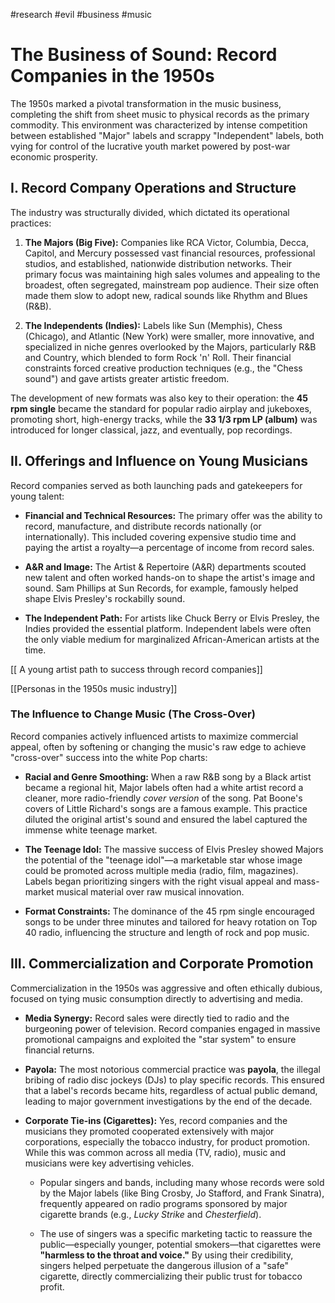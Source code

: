 #research #evil #business #music
# The Business of Sound: Record Companies in the 1950s

The 1950s marked a pivotal transformation in the music business, completing the shift from sheet music to physical records as the primary commodity. This environment was characterized by intense competition between established "Major" labels and scrappy "Independent" labels, both vying for control of the lucrative youth market powered by post-war economic prosperity.

## I. Record Company Operations and Structure

The industry was structurally divided, which dictated its operational practices:

1. **The Majors (Big Five):** Companies like RCA Victor, Columbia, Decca, Capitol, and Mercury possessed vast financial resources, professional studios, and established, nationwide distribution networks. Their primary focus was maintaining high sales volumes and appealing to the broadest, often segregated, mainstream pop audience. Their size often made them slow to adopt new, radical sounds like Rhythm and Blues (R&B).
    
2. **The Independents (Indies):** Labels like Sun (Memphis), Chess (Chicago), and Atlantic (New York) were smaller, more innovative, and specialized in niche genres overlooked by the Majors, particularly R&B and Country, which blended to form Rock 'n' Roll. Their financial constraints forced creative production techniques (e.g., the "Chess sound") and gave artists greater artistic freedom.
    

The development of new formats was also key to their operation: the **45 rpm single** became the standard for popular radio airplay and jukeboxes, promoting short, high-energy tracks, while the **33 1/3 rpm LP (album)** was introduced for longer classical, jazz, and eventually, pop recordings.

## II. Offerings and Influence on Young Musicians

Record companies served as both launching pads and gatekeepers for young talent:

- **Financial and Technical Resources:** The primary offer was the ability to record, manufacture, and distribute records nationally (or internationally). This included covering expensive studio time and paying the artist a royalty—a percentage of income from record sales.
    
- **A&R and Image:** The Artist & Repertoire (A&R) departments scouted new talent and often worked hands-on to shape the artist's image and sound. Sam Phillips at Sun Records, for example, famously helped shape Elvis Presley's rockabilly sound.
    
- **The Independent Path:** For artists like Chuck Berry or Elvis Presley, the Indies provided the essential platform. Independent labels were often the only viable medium for marginalized African-American artists at the time.
    
[[ A young artist path to success through record companies]]

[[Personas in the 1950s music industry]]
### **The Influence to Change Music (The Cross-Over)**

Record companies actively influenced artists to maximize commercial appeal, often by softening or changing the music's raw edge to achieve "cross-over" success into the white Pop charts:

- **Racial and Genre Smoothing:** When a raw R&B song by a Black artist became a regional hit, Major labels often had a white artist record a cleaner, more radio-friendly _cover version_ of the song. Pat Boone's covers of Little Richard's songs are a famous example. This practice diluted the original artist's sound and ensured the label captured the immense white teenage market.
    
- **The Teenage Idol:** The massive success of Elvis Presley showed Majors the potential of the "teenage idol"—a marketable star whose image could be promoted across multiple media (radio, film, magazines). Labels began prioritizing singers with the right visual appeal and mass-market musical material over raw musical innovation.
    
- **Format Constraints:** The dominance of the 45 rpm single encouraged songs to be under three minutes and tailored for heavy rotation on Top 40 radio, influencing the structure and length of rock and pop music.
    

## III. Commercialization and Corporate Promotion

Commercialization in the 1950s was aggressive and often ethically dubious, focused on tying music consumption directly to advertising and media.

- **Media Synergy:** Record sales were directly tied to radio and the burgeoning power of television. Record companies engaged in massive promotional campaigns and exploited the "star system" to ensure financial returns.
    
- **Payola:** The most notorious commercial practice was **payola**, the illegal bribing of radio disc jockeys (DJs) to play specific records. This ensured that a label's records became hits, regardless of actual public demand, leading to major government investigations by the end of the decade.
    
- **Corporate Tie-ins (Cigarettes):** Yes, record companies and the musicians they promoted cooperated extensively with major corporations, especially the tobacco industry, for product promotion. While this was common across all media (TV, radio), music and musicians were key advertising vehicles.
    
    - Popular singers and bands, including many whose records were sold by the Major labels (like Bing Crosby, Jo Stafford, and Frank Sinatra), frequently appeared on radio programs sponsored by major cigarette brands (e.g., _Lucky Strike_ and _Chesterfield_).
        
    - The use of singers was a specific marketing tactic to reassure the public—especially younger, potential smokers—that cigarettes were **"harmless to the throat and voice."** By using their credibility, singers helped perpetuate the dangerous illusion of a "safe" cigarette, directly commercializing their public trust for tobacco profit.